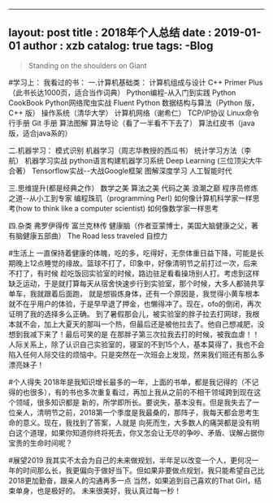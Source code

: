 ----
layout: post
title :   2018年个人总结
date : 2019-01-01
author : xzb
catalog: true
tags:
     -Blog
----
>Standing on the shoulders on Giant

#学习上：
我看过的书：
一.计算机基础类：
计算机组成与设计
C++ Primer Plus（此书长达1000页，适合当作词典）
Python编程-从入门到实践
Python CookBook
Python网络爬虫实战
Fluent Python
数据结构与算法（Python 版，C++ 版）
操作系统（清华大学）
计算机网络（谢希仁）
TCP/IP协议
Linux命令行手册
Git 手册
算法图解
算法导论（看了一半看不下去了）
算法红皮书（java版，适合java系的）

二.机器学习：
模式识别
机器学习（周志华教授的西瓜书）
统计学习方法（李航）
机器学习实战
python语言构建机器学习系统
Deep Learning (三位顶尖大牛合著）
Tensorflow实战--大战Google框架
图解深度学习
人工智能时代

三.思维提升(都是经典之作）
数学之美
算法之美
代码之美
浪潮之巅
程序员修炼之道--从小工到专家
编程珠玑（programming Perl)
如何像计算机科学家一样思考(how to think like a computer scientist)
如何像数学家一样思考


四.杂类
弗罗伊得传
富兰克林传
健康脑（作者亚蒙博士，美国大脑健康之父，著有脑健康五部曲）
The Road less traveled
自控力



#生活上
    一直保持着健康的体魄，吃的多，吃得好，无奈体重日益下降，可能是长期晚上12点睡觉的缘故。篮球不打了，印象中，好像清明节之前打过一次，后来不打了，有时候
趁吃饭回实验室的时候，路边驻足看看操场别人打。考虑到这样缺乏运动，于是就打算每天从宿舍快速步行到实验室，那个时候，大多人都骑共享单车，我就跟着后面跑，
就是想锻炼身体，还有一个原因是，我觉得小黄车根本就不在乎用户的体验，于是早早退了押金，也懒得冲了。现在，ofo的倒闭，再次证明了我的选择多么正确。
    到了暑假那会儿，被实验室的胖子拉去打网球，我根本就不会，加上大夏天的那叫一个热，但最后还是被他拉去了。他自己想减肥，没想到我减下来了！最后可笑的是
在那胖子第三次拉我去打的时候，被我血虐！！
    人际关系上，除了认识自己实验室的，寝室的不到15个人，基本莫得了，我也不会陷入任何人际交往的烦恼中。只是突然在一次班会上发现，然来我们班还有那么多漂亮妹子！
 
#个人得失
    2018年是我知识增长最多的一年，上面的书单，都是我记得的（不记得的也很多），有的书也多次重复看过，再加上我从之前的不相干领域跨到现在这个领域，很多知识都是
 新的，所学即所长。要说失，基本没有。但是我失去了一位亲人，清明节之前，2018第一个季度是我最桑的，那阵子，我每天都会思考生命的意义。现在，我找到了答案，人就是
 向死而生，大多数人的痛哭都是没有明白这个道理，如果你知道你终将死去，你又怎会让无尽的争吵、矛盾、误解占据你宝贵的生命时间呢？
 
 
 #展望2019
       我其实不太会为自己的未来做规划，半年足以改变一个人，更何况一年的时间那么长，我更偏向于做好当下。但如果非要做点规划，我只能希望自己比2018更加勤奋，跟亲人的沟通再多一点
   当然，如果追到自己喜欢的That Girl，结束单身，也是极好的。
       未来很美好，我认真过每一秒！
    






